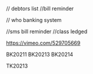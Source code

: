 // debtors list
//bill reminder

// who banking system

//sms bill reminder
//class ledged


https://vimeo.com/529705669

BK20211
BK20213
BK20214

TK20213